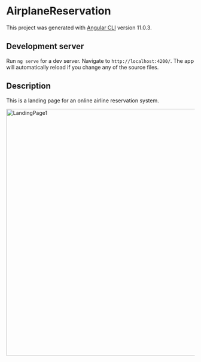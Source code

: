 # AirplaneReservation

This project was generated with [Angular CLI](https://github.com/angular/angular-cli) version 11.0.3.

## Development server

Run `ng serve` for a dev server. Navigate to `http://localhost:4200/`. The app will automatically reload if you change any of the source files.

## Description 
This is a landing page for an online airline reservation system.

<img width="660" alt="LandingPage1" src="https://user-images.githubusercontent.com/43040456/132862412-38ddc1dd-2e7a-4dfe-817a-4df2d2343c47.PNG">
